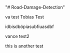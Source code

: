 "# Road-Damage-Detection" 

va test
Tobias Test

idbisdböpiasubfiuasdbf

vance test2


this is another test
